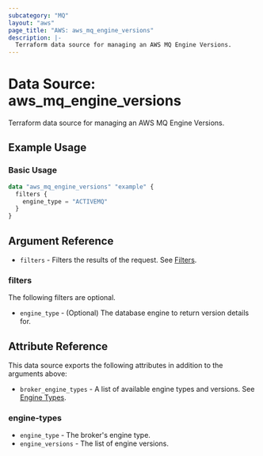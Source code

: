 ```yaml
---
subcategory: "MQ"
layout: "aws"
page_title: "AWS: aws_mq_engine_versions"
description: |-
  Terraform data source for managing an AWS MQ Engine Versions.
---
```


# Data Source: aws_mq_engine_versions

Terraform data source for managing an AWS MQ Engine Versions.

## Example Usage

### Basic Usage

```terraform
data "aws_mq_engine_versions" "example" {
  filters {
    engine_type = "ACTIVEMQ"
  }
}
```

## Argument Reference

* `filters` - Filters the results of the request. See [Filters](#filters).

### filters

The following filters are optional.

* `engine_type` - (Optional) The database engine to return version details for.

## Attribute Reference

This data source exports the following attributes in addition to the arguments above:

* `broker_engine_types` - A list of available engine types and versions. See [Engine Types](#engine-types).

### engine-types

* `engine_type` - The broker's engine type.
* `engine_versions` - The list of engine versions.
